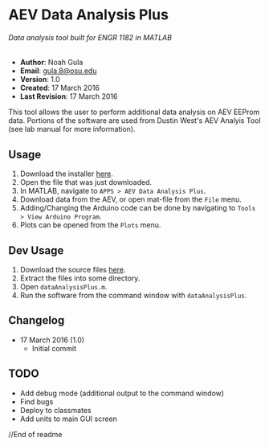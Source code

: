 # AEV Data Analysis Plus
###### Data analysis tool built for ENGR 1182 in MATLAB

- **Author**: Noah Gula
- **Email**: gula.8@osu.edu
- **Version**: 1.0
- **Created**: 17 March 2016
- **Last Revision**: 17 March 2016

This tool allows the user to perform additional data analysis on AEV EEProm data. Portions of the software are used from Dustin West's AEV Analyis Tool (see lab manual for more information). 

## Usage
1. Download the installer [here](https://github.com/gulanr/dataAnalysisPlus/blob/master/AEV%20Data%20Analysis%20Plus.mlappinstall?raw=true).
2. Open the file that was just downloaded.
3. In MATLAB, navigate to `APPS > AEV Data Analysis Plus`.
4. Download data from the AEV, or open mat-file from the `File` menu.
5. Adding/Changing the Arduino code can be done by navigating to `Tools > View Arduino Program`.
6. Plots can be opened from the `Plots` menu.

## Dev Usage
1. Download the source files [here](https://github.com/gulanr/dataAnalysisPlus/archive/master.zip).
2. Extract the files into some directory.
3. Open `dataAnalysisPlus.m`.
4. Run the software from the command window with `dataAnalysisPlus`.

## Changelog
- 17 March 2016 (1.0)
  - Initial commit

## TODO
- Add debug mode (additional output to the command window)
- Find bugs
- Deploy to classmates
- Add units to main GUI screen

//End of readme
